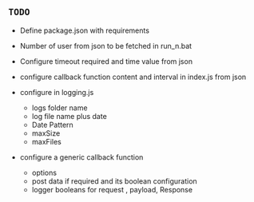 ## `TODO`

+ Define package.json with requirements

+   Number of user from json to be fetched in run_n.bat
+   Configure timeout required and time value from json

+   configure callback function content and interval in index.js from json

+   configure in logging.js
    -   logs folder name
    -   log file name plus date 
    -   Date Pattern
    -   maxSize
    -   maxFiles

+   configure a generic callback function
    -   options
    -   post data if required and its boolean configuration
    -   logger booleans for request , payload, Response
